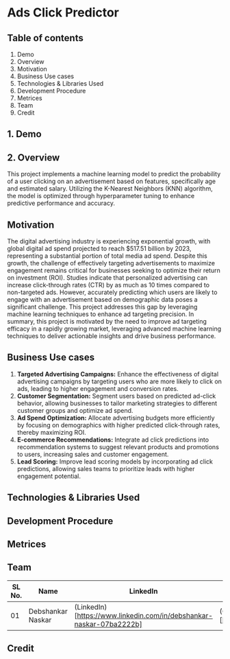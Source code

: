 # Ads Click Predictor

## Table of contents

1. Demo
2. Overview
3. Motivation
4. Business Use cases
5. Technologies & Libraries Used
6. Development Procedure
7. Metrices
8. Team
9. Credit

## 1. Demo

## 2. Overview

This project implements a machine learning model to predict the probability of a user clicking on an advertisement based on features, specifically age and estimated salary. Utilizing the K-Nearest Neighbors (KNN) algorithm, the model is optimized through hyperparameter tuning to enhance predictive performance and accuracy.

## Motivation

The digital advertising industry is experiencing exponential growth, with global digital ad spend projected to reach $517.51 billion by 2023, representing a substantial portion of total media ad spend. Despite this growth, the challenge of effectively targeting advertisements to maximize engagement remains critical for businesses seeking to optimize their return on investment (ROI).
  Studies indicate that personalized advertising can increase click-through rates (CTR) by as much as 10 times compared to non-targeted ads. However, accurately predicting which users are likely to engage with an advertisement based on demographic data poses a significant challenge. This project addresses this gap by leveraging machine learning techniques to enhance ad targeting precision.
  In summary, this project is motivated by the need to improve ad targeting efficacy in a rapidly growing market, leveraging advanced machine learning techniques to deliver actionable insights and drive business performance.

## Business Use cases

1. **Targeted Advertising Campaigns:** Enhance the effectiveness of digital advertising campaigns by targeting users who are more likely to click on ads, leading to higher engagement and conversion rates.
2. **Customer Segmentation:** Segment users based on predicted ad-click behavior, allowing businesses to tailor marketing strategies to different customer groups and optimize ad spend.
3. **Ad Spend Optimization:** Allocate advertising budgets more efficiently by focusing on demographics with higher predicted click-through rates, thereby maximizing ROI.
4. **E-commerce Recommendations:** Integrate ad click predictions into recommendation systems to suggest relevant products and promotions to users, increasing sales and customer engagement.
5. **Lead Scoring:** Improve lead scoring models by incorporating ad click predictions, allowing sales teams to prioritize leads with higher engagement potential.

## Technologies & Libraries Used

## Development Procedure

## Metrices

## Team

| SL No. | Name | LinkedIn | Github | E-mail |
| --- | --- | --- | --- | --- |
| 01 | Debshankar Naskar | (LinkedIn)[https://www.linkedin.com/in/debshankar-naskar-07ba2222b] | (Github)[https://github.com/Deb2Dev] | debshankar2002@gmail.com |

## Credit
